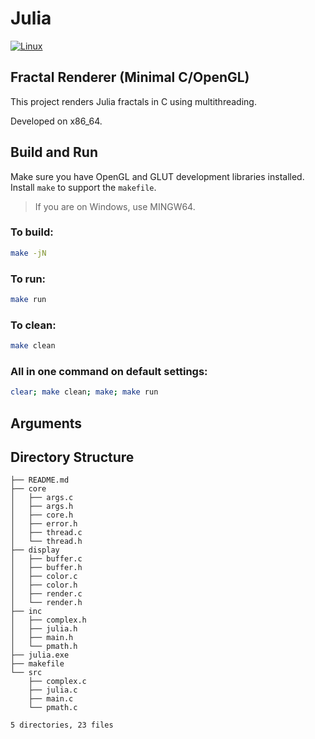 # Julia

[![Linux](https://github.com/wxkim/julia/actions/workflows/linux.yml/badge.svg)](https://github.com/wxkim/julia/actions/workflows/linux.yml)

## Fractal Renderer (Minimal C/OpenGL)

This project renders Julia fractals in C using multithreading.

Developed on x86_64.

## Build and Run

Make sure you have OpenGL and GLUT development libraries installed. Install `make` to support the `makefile`.

> If you are on Windows, use MINGW64.

### To build:

```bash
make -jN
```

### To run:

```bash
make run
```

### To clean:

```bash
make clean
```

### All in one command on default settings:

```bash
clear; make clean; make; make run
```

## Arguments

## Directory Structure

```.
├── README.md
├── core
│   ├── args.c
│   ├── args.h
│   ├── core.h
│   ├── error.h
│   ├── thread.c
│   └── thread.h
├── display
│   ├── buffer.c
│   ├── buffer.h
│   ├── color.c
│   ├── color.h
│   ├── render.c
│   └── render.h
├── inc
│   ├── complex.h
│   ├── julia.h
│   ├── main.h
│   └── pmath.h
├── julia.exe
├── makefile
└── src
    ├── complex.c
    ├── julia.c
    ├── main.c
    └── pmath.c

5 directories, 23 files


```
